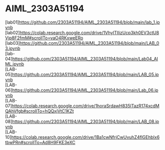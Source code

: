 # AIML_2303A51194
[lab01]https://github.com/2303A51194/AIML_2303A51194/blob/main/lab_1.ipynb
[lab02]https://colab.research.google.com/drive/1VhyITllizUcp3kh0EV3ctU8Vjp8F2fmM#scrollTo=vaO4RKxweERo
[lab03]https://github.com/2303A51194/AIML_2303A51194/blob/main/LAB_03.ipynb     
[lab-04]https://github.com/2303A51194/AIML_2303A51194/blob/main/Lab04_AIML.ipynb<br>
[LAB-05]https://github.com/2303A51194/AIML_2303A51194/blob/main/LAB_05.ipynb<br>
[LAB-06]https://github.com/2303A51194/AIML_2303A51194/blob/main/Lab_06.ipynb<br>
[LAB-07]https://colab.research.google.com/drive/1horaSrdawH835lTazR174xcdMQAhVfgb#scrollTo=hQQxjVtC1KZt  
[LAB-08]https://github.com/2303A51194/AIML_2303A51194/blob/main/LAB_08.ipynb<br>
[LAB-10]https://colab.research.google.com/drive/1Ba1cwNfrjCwUvuhZ4flGEhbIx6tbwPRn#scrollTo=Ad8H9FKE3eXC

